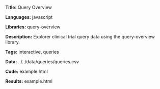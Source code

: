 **Title:** Query Overview

**Languages:** javascript

**Libraries:** query-overview

**Description:** Explorer clinical trial query data using the query-overview library.

**Tags:** interactive, queries

**Data:** ../../data/queries/queries.csv

**Code:** example.html

**Results:** example.html

[comment]: <> (---END OF HEADER---)
